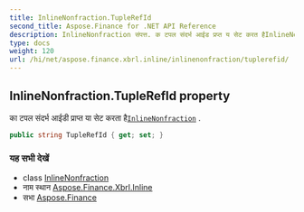 ```yaml
---
title: InlineNonfraction.TupleRefId
second_title: Aspose.Finance for .NET API Reference
description: InlineNonfraction संपत्त. क टपल संदर्भ आईड प्रप्त य सेट करत हैInlineNonfraction .
type: docs
weight: 120
url: /hi/net/aspose.finance.xbrl.inline/inlinenonfraction/tuplerefid/
---
```

## InlineNonfraction.TupleRefId property

का टपल संदर्भ आईडी प्राप्त या सेट करता है[`InlineNonfraction`](../) .

```csharp
public string TupleRefId { get; set; }
```

### यह सभी देखें

* class [InlineNonfraction](../)
* नाम स्थान [Aspose.Finance.Xbrl.Inline](../../inlinenonfraction/)
* सभा [Aspose.Finance](../../../)



